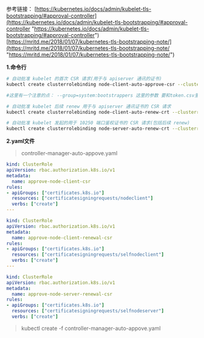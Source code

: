 参考链接：
[https://kubernetes.io/docs/admin/kubelet-tls-bootstrapping/#approval-controller](https://kubernetes.io/docs/admin/kubelet-tls-bootstrapping/#approval-controller "https://kubernetes.io/docs/admin/kubelet-tls-bootstrapping/#approval-controller")
[https://mritd.me/2018/01/07/kubernetes-tls-bootstrapping-note/](https://mritd.me/2018/01/07/kubernetes-tls-bootstrapping-note/ "https://mritd.me/2018/01/07/kubernetes-tls-bootstrapping-note/")


**1.命令行**

``` bash
# 自动批准 kubelet 的首次 CSR 请求(用于与 apiserver 通讯的证书)
kubectl create clusterrolebinding node-client-auto-approve-csr --clusterrole=approve-node-client-csr --group=system:bootstrappers

#这里有一个注意的点： --group=system:bootstrappers 这里的参数 要和token.csv里的最后的用户一致 。 比如 我之前配置api-server的时候 参数--token-auth-file=/etc/kubernetes/token.csv 这个文件里 最后些的是 "system:kubelet-bootstrap" 那我这里的命令 --group=system:kubelet-bootstrap

# 自动批准 kubelet 后续 renew 用于与 apiserver 通讯证书的 CSR 请求
kubectl create clusterrolebinding node-client-auto-renew-crt --clusterrole=approve-node-client-renewal-csr --group=system:nodes

# 自动批准 kubelet 发起的用于 10250 端口鉴权证书的 CSR 请求(包括后续 renew)
kubectl create clusterrolebinding node-server-auto-renew-crt --clusterrole=approve-node-server-renewal-csr --group=system:nodes
```

**2.yaml文件**

> controller-manager-auto-appove.yaml

``` yaml
kind: ClusterRole
apiVersion: rbac.authorization.k8s.io/v1
metadata:
  name: approve-node-client-csr
rules:
- apiGroups: ["certificates.k8s.io"]
  resources: ["certificatesigningrequests/nodeclient"]
  verbs: ["create"]
---

kind: ClusterRole
apiVersion: rbac.authorization.k8s.io/v1
metadata:
  name: approve-node-client-renewal-csr
rules:
- apiGroups: ["certificates.k8s.io"]
  resources: ["certificatesigningrequests/selfnodeclient"]
  verbs: ["create"]
---

kind: ClusterRole
apiVersion: rbac.authorization.k8s.io/v1
metadata:
  name: approve-node-server-renewal-csr
rules:
- apiGroups: ["certificates.k8s.io"]
  resources: ["certificatesigningrequests/selfnodeserver"]
  verbs: ["create"]
```

>  kubectl create -f controller-manager-auto-appove.yaml
